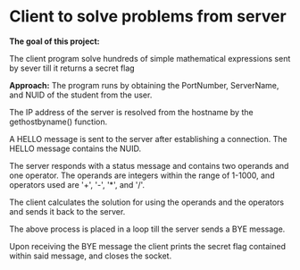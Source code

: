 <H1>Client to solve problems from server</H1>

**The goal of this project:**

The client program solve hundreds of simple mathematical expressions sent by sever till it returns a secret flag

**Approach:**
The program runs by obtaining the PortNumber, ServerName, and NUID of the student from the user.

The IP address of the server is resolved from the hostname by the gethostbyname() function.

A HELLO message is sent to the server after establishing a connection. The HELLO message contains the NUID.

The server responds with a status message and contains two operands and one operator. The operands are integers within the range of 1-1000, and operators used are '+', '-', '*', and '/'.

The client calculates the solution for using the operands and the operators and sends it back to the server.

The above process is placed in a loop till the server sends a BYE message.

Upon receiving the BYE message the client prints the secret flag contained within said message, and closes the socket.
